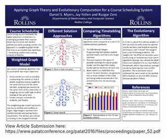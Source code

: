 <img src="https://raw.githubusercontent.com/rzere/Course_Timetabling_Research/master/Slide1.png">
View Article Submission here: https://www.patatconference.org/patat2016/files/proceedings/paper_52.pdf
